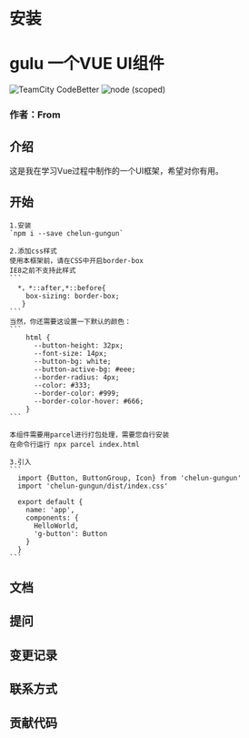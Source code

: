 # 安装

# gulu 一个VUE UI组件



![TeamCity CodeBetter](https://img.shields.io/teamcity/codebetter/bt428.svg)    ![node (scoped)](https://img.shields.io/node/v/@stdlib/stdlib.svg)





### 作者：From

## 介绍
这是我在学习Vue过程中制作的一个UI框架，希望对你有用。

## 开始
    1.安装
    `npm i --save chelun-gungun`
    
    2.添加css样式
    使用本框架前，请在CSS中开启border-box
    IE8之前不支持此样式
    ```
      *，*::after,*::before{
        box-sizing: border-box;
       }
    ```
    当然，你还需要这设置一下默认的颜色：
    ```
        html {
          --button-height: 32px;
          --font-size: 14px;
          --button-bg: white;
          --button-active-bg: #eee;
          --border-radius: 4px;
          --color: #333;
          --border-color: #999;
          --border-color-hover: #666;
        }
    ```
    
    本组件需要用parcel进行打包处理，需要您自行安装
    在命令行运行 npx parcel index.html
    
    3.引入
    ```
      import {Button, ButtonGroup, Icon} from 'chelun-gungun'
      import 'chelun-gungun/dist/index.css'
    
      export default {
        name: 'app',
        components: {
          HelloWorld,
          'g-button': Button
        }
      }
    ```
    

## 文档

## 提问

## 变更记录

## 联系方式

## 贡献代码